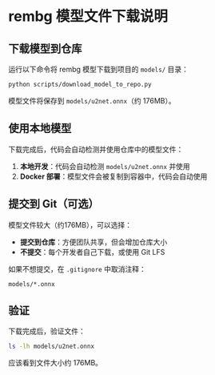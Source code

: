 # rembg 模型文件下载说明

## 下载模型到仓库

运行以下命令将 rembg 模型下载到项目的 `models/` 目录：

```bash
python scripts/download_model_to_repo.py
```

模型文件将保存到 `models/u2net.onnx`（约 176MB）。

## 使用本地模型

下载完成后，代码会自动检测并使用仓库中的模型文件：

1. **本地开发**：代码会自动检测 `models/u2net.onnx` 并使用
2. **Docker 部署**：模型文件会被复制到容器中，代码会自动使用

## 提交到 Git（可选）

模型文件较大（约176MB），可以选择：

- **提交到仓库**：方便团队共享，但会增加仓库大小
- **不提交**：每个开发者自己下载，或使用 Git LFS

如果不想提交，在 `.gitignore` 中取消注释：
```
models/*.onnx
```

## 验证

下载完成后，验证文件：
```bash
ls -lh models/u2net.onnx
```

应该看到文件大小约 176MB。

